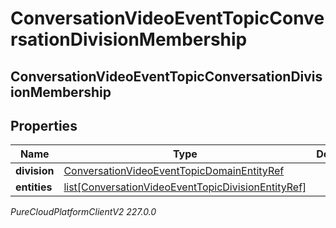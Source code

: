 # ConversationVideoEventTopicConversationDivisionMembership

## ConversationVideoEventTopicConversationDivisionMembership

## Properties

|Name | Type | Description | Notes|
|------------ | ------------- | ------------- | -------------|
| **division** | [ConversationVideoEventTopicDomainEntityRef](ConversationVideoEventTopicDomainEntityRef) |  | [optional] |
| **entities** | [list[ConversationVideoEventTopicDivisionEntityRef]](ConversationVideoEventTopicDivisionEntityRef) |  | [optional] |



_PureCloudPlatformClientV2 227.0.0_
